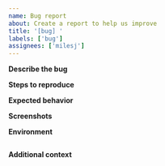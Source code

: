 ```yaml
---
name: Bug report
about: Create a report to help us improve
title: '[bug] '
labels: ['bug']
assignees: ['milesj']
---
```


**Describe the bug**

<!-- A clear and concise description of what the bug is. -->

**Steps to reproduce**

<!--
1. Go to '...'
2. Click on '....'
3. Scroll down to '....'
4. etc
--->

**Expected behavior**

<!-- A clear and concise description of what you expected to happen. -->

**Screenshots**

<!-- If applicable, add screenshots to help explain your problem. -->

**Environment**

<!-- Run `npx envinfo` and paste it below. This requires Node.js to be installed. -->

```

```

**Additional context**

<!-- Add any other context about the problem here. -->
